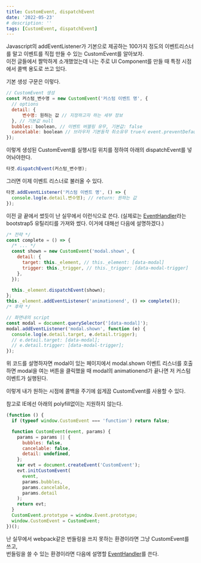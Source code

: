 ```yaml
---
title: CustomEvent, dispatchEvent
date: '2022-05-23'
# description: ''
tags: [CustomEvent, dispatchEvent]
---
```


Javascript의 addEventListener가 기본으로 제공하는 100가지 정도의 이벤트리스너를 말고 이벤트를 직접 만들 수 있는 CustomEvent를 알아보자.  
이전 글들에서 짤막하게 소개했었는데 나는 주로 UI Component를 만들 때 특정 시점에서 콜백 용도로 쓰고 있다.

기본 생성 구문은 이렇다.

```js
// CustomEvent 생성
const 커스텀_변수명 = new CustomEvent('커스텀 이벤트 명', {
  // options
  detail: {
      변수명: 원하는 값 // 지정하고자 하는 세부 정보
  }, // 기본값 null
  bubbles: boolean, // 이벤트 버블링 유무, 기본값: false
  cancelable: boolean // 브라우저 기본동작 취소유무 true시 event.preventDefault() 기본값: false
});
```

이렇게 생성된 CustomEvent를 실행시킬 위치를 정하여 아래의 dispatchEvent를 넣어놔야한다.

```js
타겟.dispatchEvent(커스텀_변수명);
```

그러면 이제 이벤트 리스너로 불러올 수 있다.

```js
타겟.addEventListener('커스텀 이벤트 명', () => {
  console.log(e.detail.변수명); // return: 원하는 값
});
```

이전 글 끝에서 썼듯이 난 실무에서 이런식으로 쓴다. (실제로는 <a href="https://getbootstrap.com/docs/5.0/getting-started/javascript/#events"  target="_blank" rel="noreferrer" title="bootstrap5 새창 열기">EventHandler</a>라는 bootstrap5 유틸리티를 가져와 썼다. 이거에 대해선 다음에 설명하겠다.)

```js
/* 전략 */
const complete = () => {
  /* ... */
  const shown = new CustomEvent('modal.shown', {
    detail: {
      target: this._element, // this._element: [data-modal]
      trigger: this._trigger, // this._trigger: [data-modal-trigger]
    },
  });

  this._element.dispatchEvent(shown);
};
this._element.addEventListener('animationend', () => complete());
/* 후략 */
```

```js
// 화면내의 script
const modal = document.querySelector('[data-modal]');
modal.addEventListener('modal.shown', function (e) {
  console.log(e.detail.target, e.detail.trigger);
  // e.detail.target: [data-modal];
  // e.detail.trigger: [data-modal-trigger];
});
```

위 코드를 설명하자면 modal이 있는 페이지에서 modal.shown 이벤트 리스너를 호출하면 modal을 여는 버튼을 클릭했을 때 modal의 animationend가 끝나면 저 커스텀 이벤트가 실행된다.

이렇게 내가 원하는 시점에 콜백을 주기에 쉽게끔 CustomEvent를 사용할 수 있다.

참고로 IE에선 아래의 polyfill없이는 지원하지 않는다.

```js
(function () {
  if (typeof window.CustomEvent === 'function') return false;

  function CustomEvent(event, params) {
    params = params || {
      bubbles: false,
      cancelable: false,
      detail: undefined,
    };
    var evt = document.createEvent('CustomEvent');
    evt.initCustomEvent(
      event,
      params.bubbles,
      params.cancelable,
      params.detail
    );
    return evt;
  }
  CustomEvent.prototype = window.Event.prototype;
  window.CustomEvent = CustomEvent;
})();
```

난 실무에서 webpack같은 번들링을 쓰지 못하는 환경이라면 그냥 CustomEvent를 쓰고,  
번들링을 쓸 수 있는 환경이라면 다음에 설명할 <a href="https://getbootstrap.com/docs/5.0/getting-started/javascript/#events"  target="_blank" rel="noreferrer" title="bootstrap5 새창 열기">EventHandler</a>를 쓴다.
